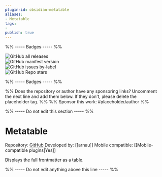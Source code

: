 ```yaml
---
plugin-id: obsidian-metatable
aliases:
- Metatable
tags: 
- 
publish: true
---
```


%% ----- Badges ----- %%

![GitHub all releases](https://img.shields.io/github/downloads/arnau/obsidian-metatable/total?color=573E7A&logo=github&style=for-the-badge)   
![GitHub manifest version](https://img.shields.io/github/manifest-json/v/arnau/obsidian-metatable?color=573E7A&logo=github&style=for-the-badge)   
![GitHub issues by-label](https://img.shields.io/github/issues/arnau/obsidian-metatable/help%20wanted?color=573E7A&logo=github&style=for-the-badge)   
![GitHub Repo stars](https://img.shields.io/github/stars/arnau/obsidian-metatable?color=573E7A&logo=github&style=for-the-badge)

%% ----- Badges ----- %%

%% Does the repository or author have any sponsoring links? Uncomment the next line and add them below. If they don't, please delete the placeholder tag. %%
%% Sponsor this work: #placeholder/author %%

%% ----- Do not edit this section ----- %%

# Metatable

Repository: [GitHub](https://github.com/arnau/obsidian-metatable)
Developed by: [[arnau]]
Mobile compatible: [[Mobile-compatible plugins|Yes]]

Displays the full frontmatter as a table.

%% ----- Do not edit anything above this line ----- %% 
